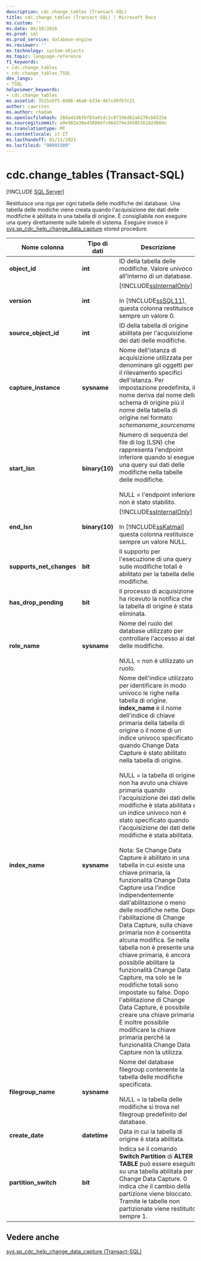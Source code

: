```yaml
---
description: cdc.change_tables (Transact-SQL)
title: cdc.change_tables (Transact-SQL) | Microsoft Docs
ms.custom: ''
ms.date: 06/10/2016
ms.prod: sql
ms.prod_service: database-engine
ms.reviewer: ''
ms.technology: system-objects
ms.topic: language-reference
f1_keywords:
- cdc.change_tables
- cdc.change_tables_TSQL
dev_langs:
- TSQL
helpviewer_keywords:
- cdc.change_tables
ms.assetid: 3525a5f5-8d8b-46a8-b334-4b7cd9fb7c21
author: cawrites
ms.author: chadam
ms.openlocfilehash: 28da42d6fbf03a01dc1c0719bd62a6270cb6525e
ms.sourcegitcommit: a9e982e30e458866fcd64374e3458516182d604c
ms.translationtype: MT
ms.contentlocale: it-IT
ms.lasthandoff: 01/11/2021
ms.locfileid: "98091509"
---
```

# <a name="cdcchange_tables-transact-sql"></a>cdc.change_tables (Transact-SQL)
[!INCLUDE [SQL Server](../../includes/applies-to-version/sqlserver.md)]

  Restituisce una riga per ogni tabella delle modifiche del database. Una tabella delle modiche viene creata quando l'acquisizione dei dati delle modifiche è abilitata in una tabella di origine. È consigliabile non eseguire una query direttamente sulle tabelle di sistema. Eseguire invece il [sys.sp_cdc_help_change_data_capture](../../relational-databases/system-stored-procedures/sys-sp-cdc-help-change-data-capture-transact-sql.md) stored procedure.  

|Nome colonna|Tipo di dati|Descrizione|  
|-----------------|---------------|-----------------|  
|**object_id**|**int**|ID della tabella delle modifiche. Valore univoco all'interno di un database.|  
|**version**|**int**|[!INCLUDE[ssInternalOnly](../../includes/ssinternalonly-md.md)]<br /><br /> In [!INCLUDE[ssSQL11](../../includes/sssql11-md.md)], questa colonna restituisce sempre un valore 0.|  
|**source_object_id**|**int**|ID della tabella di origine abilitata per l'acquisizione dei dati delle modifiche.|  
|**capture_instance**|**sysname**|Nome dell'istanza di acquisizione utilizzata per denominare gli oggetti per il rilevamento specifici dell'istanza. Per impostazione predefinita, il nome deriva dal nome dello schema di origine più il nome della tabella di origine nel formato *schemaname_sourcename*.|  
|**start_lsn**|**binary(10)**|Numero di sequenza del file di log (LSN) che rappresenta l'endpoint inferiore quando si esegue una query sui dati delle modifiche nella tabelle delle modifiche.<br /><br /> NULL = l'endpoint inferiore non è stato stabilito.|  
|**end_lsn**|**binary(10)**|[!INCLUDE[ssInternalOnly](../../includes/ssinternalonly-md.md)]<br /><br /> In [!INCLUDE[ssKatmai](../../includes/sskatmai-md.md)] questa colonna restituisce sempre un valore NULL.|  
|**supports_net_changes**|**bit**|Il supporto per l'esecuzione di una query sulle modifiche totali è abilitato per la tabella delle modifiche.|  
|**has_drop_pending**|**bit**|Il processo di acquisizione ha ricevuto la notifica che la tabella di origine è stata eliminata.|  
|**role_name**|**sysname**|Nome del ruolo del database utilizzato per controllare l'accesso ai dati delle modifiche.<br /><br /> NULL = non è utilizzato un ruolo.|  
|**index_name**|**sysname**|Nome dell'indice utilizzato per identificare in modo univoco le righe nella tabella di origine. **index_name** è il nome dell'indice di chiave primaria della tabella di origine o il nome di un indice univoco specificato quando Change Data Capture è stato abilitato nella tabella di origine.<br /><br /> NULL = la tabella di origine non ha avuto una chiave primaria quando l'acquisizione dei dati delle modifiche è stata abilitata e un indice univoco non è stato specificato quando l'acquisizione dei dati delle modifiche è stata abilitata.<br /><br /> Nota: Se Change Data Capture è abilitato in una tabella in cui esiste una chiave primaria, la funzionalità Change Data Capture usa l'indice indipendentemente dall'abilitazione o meno delle modifiche nette. Dopo l'abilitazione di Change Data Capture, sulla chiave primaria non è consentita alcuna modifica. Se nella tabella non è presente una chiave primaria, è ancora possibile abilitare la funzionalità Change Data Capture, ma solo se le modifiche totali sono impostate su false. Dopo l'abilitazione di Change Data Capture, è possibile creare una chiave primaria. È inoltre possibile modificare la chiave primaria perché la funzionalità Change Data Capture non la utilizza.|  
|**filegroup_name**|**sysname**|Nome del database filegroup contenente la tabella delle modifiche specificata.<br /><br /> NULL = la tabella delle modifiche si trova nel filegroup predefinito del database.|  
|**create_date**|**datetime**|Data in cui la tabella di origine è stata abilitata.|  
|**partition_switch**|**bit**|Indica se il comando **Switch Partition** di **ALTER TABLE** può essere eseguito su una tabella abilitata per Change Data Capture. 0 indica che il cambio della partizione viene bloccato. Tramite le tabelle non partizionate viene restituito sempre 1.|  
  
## <a name="see-also"></a>Vedere anche  
 [sys.sp_cdc_help_change_data_capture &#40;Transact-SQL&#41;](../../relational-databases/system-stored-procedures/sys-sp-cdc-help-change-data-capture-transact-sql.md)  
  
  
